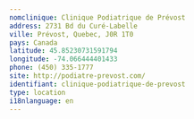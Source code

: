 ```yaml
---
nomclinique: Clinique Podiatrique de Prévost
address: 2731 Bd du Curé-Labelle
ville: Prévost, Quebec, J0R 1T0
pays: Canada
latitude: 45.85230731591794
longitude: -74.066444401433
phone: (450) 335-1777
site: http://podiatre-prevost.com/
identifiant: clinique-podiatrique-de-prevost
type: location
i18nlanguage: en
---
```

